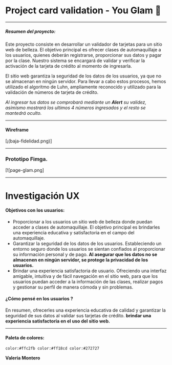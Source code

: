# Project card validation - You Glam 💄

------------
##### Resumen del proyecto:
 Este proyecto consiste en desarrollar un validador de tarjetas para un sitio web de belleza. El objetivo principal es ofrecer clases de automaquillaje a los usuarios, quienes deberán registrarse, proporcionar sus datos y pagar por la clase. Nuestro sistema se encargará de validar y verificar la activación de la tarjeta de crédito al momento de ingresarla.

El sitio web garantiza la seguridad de los datos de los usuarios, ya que no se almacenan en ningún servidor. Para llevar a cabo estos procesos, hemos utilizado el algoritmo de Luhn, ampliamente reconocido y utilizado para la validación de números de tarjeta de crédito.

*Al ingresar tus datos se comprobará mediante un  **Alert** su validez, asimismo mostrará los ultimos 4 números ingresados y el resto se mantedrá oculto.*

------------

#### Wireframe
[¡(baja-fidelidad.png)]


------------
### Prototipo Fimga.
[![page-glam.png]

------------

# Investigación UX 

####  Objetivos con los usuarios:
- Proporcionar a los usuarios un sitio web de belleza donde puedan acceder a clases de automaquillaje. El objetivo principal es brindarles una experiencia educativa y satisfactoria en el campo del automaquillaje.
- Garantizar la seguridad de los datos de los usuarios. Estableciendo un entorno seguro donde los usuarios se sientan confiados al proporcionar su información personal y de pago. **Al asegurar que los datos no se almacenen en ningún servidor, se protege la privacidad de los usuarios.**
- Brindar una experiencia satisfactoria de usuario. Ofreciendo una interfaz amigable, intuitiva y de fácil navegación en el sitio web, para que los usuarios puedan acceder a la información de las clases, realizar pagos y gestionar su perfil de manera cómoda y sin problemas.

####  ¿Cómo pensé en los usuarios ?
En resumen, ofrecerles una experiencia educativa de calidad y garantizar la seguridad de sus datos al validar sus tarjetas de crédito.
**brindar una experiencia satisfactoria en el uso del sitio web.**

------------

#### Paleta de colores: 
`color:#ffc2fb
 color:#ff18cd
 color:#272727`

**Valeria Montero**







 